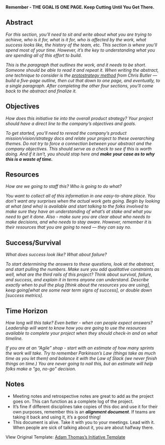 **Remember - THE GOAL IS ONE PAGE. Keep Cutting Until You Get There.**

## Abstract

*For this section, you’ll need to sit and write about what you are trying to achieve, who is it for, what is it for, who is affected by the work, what success looks like, the history of the team, etc. This section is where you’ll spend most of your time. However, it’s the key to understanding what you are spending all of this effort to build.*

*This is the paragraph that outlines the work, and it needs to be short. Someone should be able to read it and repeat it. When writing the abstract, one technique to consider is the [protostrategy method](https://uxdesign.cc/your-strategy-is-too-sacred-b4b85f6b8eee?gi=b58c96377c48) from Chris Butler — build a five-page outline, then cut that down to one page, and eventually, to a single paragraph. After completing the other four sections, you’ll come back to the abstract and finalize it.*

## Objectives

*How does this initiative tie into the overall product strategy? Your project should have a direct line to the company’s objectives and goals.*

*To get started, you’ll need to reread the company’s product mission/vision/strategy docs and relate your project to these overarching themes. Do not try to force a connection between your abstract and the company objectives. This should serve as a check to see if this is worth doing. And if it isn’t, you should stop here and **make your case as to why this is a waste of time.***

## Resources

*How are we going to staff this? Who is going to do what?*

*You want to collect all of this information in one easy-to-share place. You don’t want any surprises when the actual work gets going. Begin by looking at what (and who) is available and start talking to the folks involved to make sure they have an understanding of what’s at stake and what you need to get it done. Also - make sure you are clear about who needs to make decisions, and who needs to stay aware. However, remember it is their resources that you are going to need — they can say no.*

## Success/Survival

*What does success look like? What about failure?*

*To start determining the answers to these questions, look at the abstract, and start pulling the numbers. Make sure you add qualitative constraints as well, what are the third rails of this project? Think about survival, failure, and success, and explain it in terms anyone can understand. Describe exactly when to pull the plug [think about the resources you are using], keep going[what are some near term signs of success], or double down [success metrics].*

## Time Horizon

*How long will this take? Even better - when can people expect answers? Leadership will want to know how you are going to use the resources available to complete your project when they should check-in and on what timeline.*

*If you are at an “Agile” shop - start with an estimate of how many sprints the work will take. Try to remember Parkinson’s Law (things take as much time as you let them) and balance it with the Law of Slack (we never finish things on time.) You are never going to nail this, but an estimate will help folks make a “go, no-go” decision.*

## **Notes**

- Meeting notes and retrospective notes are great to add as the project goes on. This can function as a complete log of the project.
- It’s fine if different disciplines take copies of this doc and use it for their own purposes, remember this is an ***alignment document***. If teams are taking it back and using it, it’s a good thing!
- This document is alive. Take it with you to your meetings. Lead with it. When people are sick of talking about it, you are about halfway there.

VIew Original Template: [Adam Thomas’s Initiative Template](https://docs.google.com/document/d/1B3GEUwgEIIQVgRp85l4DKLZOTzgGZmBIAjR06p4wuwY/edit#)
